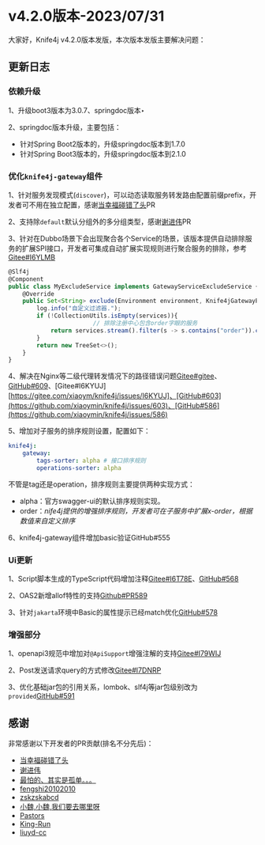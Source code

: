 # v4.2.0版本-2023/07/31

大家好，Knife4j v4.2.0版本发版，本次版本发版主要解决问题：


## 更新日志

### 依赖升级

1、升级boot3版本为3.0.7、springdoc版本‣

2、springdoc版本升级，主要包括：

- 针对Spring Boot2版本的，升级springdoc版本到1.7.0
- 针对Spring Boot3版本的，升级springdoc版本到2.1.0


### 优化`knife4j-gateway`组件

1、针对服务发现模式(`discover`)，可以动态读取服务转发路由配置前缀prefix，开发者可不用在独立配置，感谢[当幸福碰错了头](https://gitee.com/chenshifeng001)PR

2、支持除`default`默认分组外的多分组类型，感谢[谢进伟](https://gitee.com/xiejinwei)PR

3、针对在Dubbo场景下会出现聚合各个Service的场景，该版本提供自动排除服务的扩展SPI接口，开发者可集成自动扩展实现规则进行聚合服务的排除，参考[Gitee#I6YLMB](https://gitee.com/xiaoym/knife4j/issues/I6YLMB)

```javascript
@Slf4j
@Component
public class MyExcludeService implements GatewayServiceExcludeService {
    @Override
    public Set<String> exclude(Environment environment, Knife4jGatewayProperties properties, List<String> services) {
        log.info("自定义过滤器.");
        if (!CollectionUtils.isEmpty(services)){
						// 排除注册中心包含order字眼的服务
            return services.stream().filter(s -> s.contains("order")).collect(Collectors.toSet());
        }
        return new TreeSet<>();
    }
}
```

4、解决在Nginx等二级代理转发情况下的路径错误问题[Gitee#gitee](https://gitee.com/xiaoym/knife4j/issues/I73AOG)、[GitHub#609](https://github.com/xiaoymin/knife4j/issues/609)、[Gitee#I6KYUJ][https://gitee.com/xiaoym/knife4j/issues/I6KYUJ]、[GitHub#603](https://github.com/xiaoymin/knife4j/issues/603)、[GitHub#586](https://github.com/xiaoymin/knife4j/issues/586)

5、增加对子服务的排序规则设置，配置如下：

```yaml
knife4j:
	gateway:
		tags-sorter: alpha # 接口排序规则
        operations-sorter: alpha
```

不管是tag还是operation，排序规则主要提供两种实现方式：

- alpha：官方swagger-ui的默认排序规则实现。
- order：*nife4j提供的增强排序规则，开发者可在子服务中扩展x-order，根据数值来自定义排序*

6、knife4j-gateway组件增加basic验证GitHub#555

### Ui更新

1、Script脚本生成的TypeScript代码增加注释[Gitee#I6T78E](https://gitee.com/xiaoym/knife4j/issues/I6T78E)、[GitHub#568](https://github.com/xiaoymin/knife4j/issues/568)

2、OAS2新增allof特性的支持[Github#PR589](https://github.com/xiaoymin/knife4j/pull/589)

3、针对`jakarta`环境中Basic的属性提示已经match优化[GitHub#578](https://github.com/xiaoymin/knife4j/issues/578)

### 增强部分

1、openapi3规范中增加对`@ApiSupport`增强注解的支持[Gitee#I79WIJ](https://gitee.com/xiaoym/knife4j/issues/I79WIJ)

2、Post发送请求query的方式修改[Gitee#I7DNRP](https://gitee.com/xiaoym/knife4j/issues/I7DNRP)

3、优化基础jar包的引用关系，lombok、slf4j等jar包级别改为`provided`[GitHub#591](https://github.com/xiaoymin/knife4j/issues/591)


## 感谢

非常感谢以下开发者的PR贡献(排名不分先后)：

- [当幸福碰错了头](https://gitee.com/chenshifeng001)
- [谢进伟](https://gitee.com/xiejinwei)
- [最怕的、其实是孤单。。。](https://gitee.com/sky-0914)
- [fengshi20102010](https://gitee.com/fengshi20102010)
- [zskzskabcd](https://github.com/zskzskabcd)
- [小魏,小魏,我们要去哪里呀](https://github.com/galaxy-sea)
- [Pastors](https://github.com/Pastor0370)
- [King-Run](https://github.com/King-Run)
- [liuyd-cc](https://github.com/liuyd-cc)